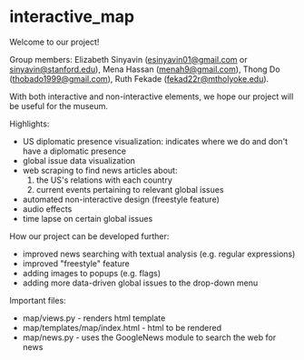 # interactive_map
Welcome to our project!

Group members:
Elizabeth Sinyavin (esinyavin01@gmail.com or sinyavin@stanford.edu), 
Mena Hassan (menah9@gmail.com), 
Thong Do (thobado1999@gmail.com), 
Ruth Fekade (fekad22r@mtholyoke.edu).

With both interactive and non-interactive elements, we hope our project will be useful for the museum. 

Highlights: 
- US diplomatic presence visualization: indicates where we do and don't have a diplomatic presence
- global issue data visualization
- web scraping to find news articles about:
  1) the US's relations with each country
  2) current events pertaining to relevant global issues
- automated non-interactive design (freestyle feature)
- audio effects
- time lapse on certain global issues

How our project can be developed further:
- improved news searching with textual analysis (e.g. regular expressions)
- improved "freestyle" feature
- adding images to popups (e.g. flags)
- adding more data-driven global issues to the drop-down menu

Important files:
- map/views.py - renders html template 
- map/templates/map/index.html - html to be rendered
- map/news.py - uses the GoogleNews module to search the web for news

